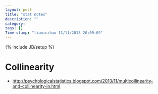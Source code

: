 ```yaml
---
layout: post
title: "stat notes"
description: ""
category:
tags: []
Time-stamp: "liuminzhao 11/11/2013 20:09:09"
---
```

{% include JB/setup %}

# Collinearity #

- <http://psychologicalstatistics.blogspot.com/2013/11/multicollinearity-and-collinearity-in.html>
